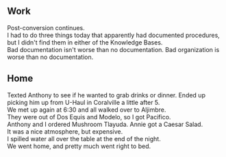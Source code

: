 ## Work
Post-conversion continues.  
I had to do three things today that apparently had documented procedures, but I didn't find them in either of the Knowledge Bases.  
Bad documentation isn't worse than no documentation. Bad organization is worse than no documentation.  

## Home
Texted Anthony to see if he wanted to grab drinks or dinner. Ended up picking him up from U-Haul in Coralville a little after 5.  
We met up again at 6:30 and all walked over to Aljimbre.  
They were out of Dos Equis and Modelo, so I got Pacifico.  
Anthony and I ordered Mushroom Tlayuda. Annie got a Caesar Salad.  
It was a nice atmosphere, but expensive.  
I spilled water all over the table at the end of the night.  
We went home, and pretty much went right to bed.  
